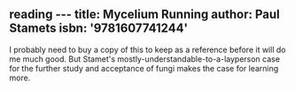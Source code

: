 reading ---
title: Mycelium Running
author: Paul Stamets
isbn: '9781607741244'
---

I probably need to buy a copy of this to keep as a reference before it
will do me much good. But Stamet's mostly-understandable-to-a-layperson
case for the further study and acceptance of fungi makes the case for
learning more.
